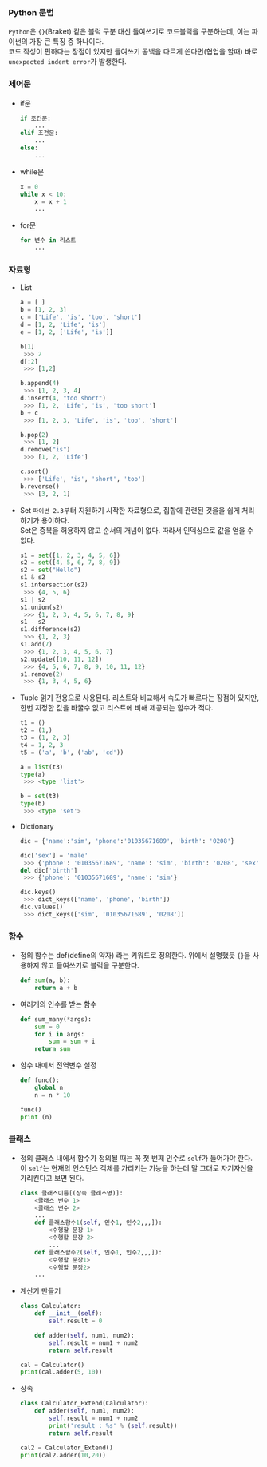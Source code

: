 ### Python 문법
`Python`은 `{}`(Braket) 같은 블럭 구분 대신 들여쓰기로 코드블럭을 구분하는데, 이는 파이썬의 가장 큰 특징 중 하나이다.  
코드 작성이 편하다는 장점이 있지만 들여쓰기 공백을 다르게 쓴다면(협업을 할때) 바로 `unexpected indent error`가 발생한다.

### 제어문

  * if문
    ```python
    if 조건문:
    	...
    elif 조건문:
    	...
    else:
    	...
    ```
    
  * while문
	```python
    x = 0
    while x < 10:
    	x = x + 1
    	...
    ```
  * for문
    ```python
    for 변수 in 리스트
    	...
    ```
    
### 자료형
  * List
    ```python
    a = [ ]
    b = [1, 2, 3]
    c = ['Life', 'is', 'too', 'short']
    d = [1, 2, 'Life', 'is']
    e = [1, 2, ['Life', 'is']]

    b[1]
     >>> 2
    d[:2]
     >>> [1,2]

    b.append(4)
     >>> [1, 2, 3, 4]
    d.insert(4, "too short")
     >>> [1, 2, 'Life', 'is', 'too short']
    b + c
     >>> [1, 2, 3, 'Life', 'is', 'too', 'short']

    b.pop(2)
     >>> [1, 2]
    d.remove("is")
     >>> [1, 2, 'Life']

    c.sort()
     >>> ['Life', 'is', 'short', 'too']
    b.reverse()   
     >>> [3, 2, 1]
    ```
  * Set
    `파이썬 2.3`부터 지원하기 시작한 자료형으로, 집합에 관련된 것을을 쉽게 처리하기가 용이하다.  
    Set은 중복을 허용하지 않고 순서의 개념이 없다. 따라서 인덱싱으로 값을 얻을 수 없다.  
    
    ```python
    s1 = set([1, 2, 3, 4, 5, 6])
    s2 = set([4, 5, 6, 7, 8, 9])
    s2 = set("Hello")
    s1 & s2 
    s1.intersection(s2)
     >>> {4, 5, 6}
    s1 | s2
    s1.union(s2)
     >>> {1, 2, 3, 4, 5, 6, 7, 8, 9}
    s1 - s2
    s1.difference(s2)
     >>> {1, 2, 3}
    s1.add(7)
     >>> {1, 2, 3, 4, 5, 6, 7}
    s2.update([10, 11, 12])
     >>> {4, 5, 6, 7, 8, 9, 10, 11, 12}
    s1.remove(2)
     >>> {1, 3, 4, 5, 6}
    ```
  * Tuple
  읽기 전용으로 사용된다. 리스트와 비교해서 속도가 빠르다는 장점이 있지만, 한번 지정한 값을 바꿀수 없고 리스트에 비해 제공되는 함수가 적다.
    ```python
    t1 = ()
    t2 = (1,)
    t3 = (1, 2, 3)
    t4 = 1, 2, 3
    t5 = ('a', 'b', ('ab', 'cd'))

    a = list(t3)
    type(a)
     >>> <type 'list'>    

    b = set(t3)
    type(b)
     >>> <type 'set'>
    ```
  * Dictionary  
	```python
    dic = {'name':'sim', 'phone':'01035671689', 'birth': '0208'}
    
    dic['sex'] = 'male'
     >>> {'phone': '01035671689', 'name': 'sim', 'birth': '0208', 'sex': 'male'}
    del dic['birth']
     >>> {'phone': '01035671689', 'name': 'sim'}

	dic.keys()
     >>> dict_keys(['name', 'phone', 'birth'])
    dic.values()
     >>> dict_keys(['sim', '01035671689', '0208'])
    ```

### 함수
  * 정의
  	함수는 def(define의 약자) 라는 키워드로 정의한다. 위에서 설명했듯 `{}`을 사용하지 않고 들여쓰기로 블럭을 구분한다. 
    ```python
    def sum(a, b): 
    	return a + b
    ```
  * 여러개의 인수를 받는 함수
  	```python
    def sum_many(*args): 
    	sum = 0 
    	for i in args: 
        	sum = sum + i 
    	return sum 

    ```
  * 함수 내에서 전역변수 설정
  	```python
    def func():
        global n
        n = n * 10
    
    func()
    print (n)
    ```
    
### 클래스
  * 정의
  	클래스 내에서 함수가 정의될 때는 꼭 첫 번째 인수로 `self`가 들어가야 한다. 이 `self`는 현재의 인스턴스 객체를 가리키는 기능을 하는데 말 그대로 자기자신을 가리킨다고 보면 된다.
    
  	```python
    class 클래스이름[(상속 클래스명)]:
        <클래스 변수 1>
        <클래스 변수 2>
        ...
        def 클래스함수1(self, 인수1, 인수2,,,]):
            <수행할 문장 1>
            <수행할 문장 2>
            ...
        def 클래스함수2(self, 인수1, 인수2,,,]):
            <수행할 문장1>
            <수행할 문장2>
        ...
    ```
    
  * 계산기 만들기
  	```python
    class Calculator:
        def __init__(self):
            self.result = 0

        def adder(self, num1, num2):
            self.result = num1 + num2
            return self.result

    cal = Calculator()
    print(cal.adder(5, 10))
    ```
    
  * 상속
    ```python
    class Calculator_Extend(Calculator):
        def adder(self, num1, num2):
            self.result = num1 + num2 
            print('result : %s' % (self.result))
            return self.result
    
    cal2 = Calculator_Extend()
	print(cal2.adder(10,20))
    ```






